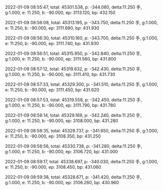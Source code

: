 2022-01-09 08:55:47, total: 45301.538, p: -344.080, delta:11.250 手, g:1.000, e: 11.250, b: -90.000, ep: 3113.120, bp: 432.150

2022-01-09 08:56:08, total: 45313.195, p: -343.750, delta:11.250 手, g:1.000, e: 11.250, b: -90.000, ep: 3111.690, bp: 431.930

2022-01-09 08:56:30, total: 45310.160, p: -343.700, delta:11.250 手, g:1.000, e: 11.250, b: -90.000, ep: 3111.740, bp: 431.930

2022-01-09 08:56:51, total: 45315.950, p: -342.840, delta:11.250 手, g:1.000, e: 11.250, b: -90.000, ep: 3111.560, bp: 431.800

2022-01-09 08:57:12, total: 45319.632, p: -342.430, delta:11.250 手, g:1.000, e: 11.250, b: -90.000, ep: 3111.410, bp: 431.730

2022-01-09 08:57:33, total: 45329.300, p: -341.510, delta:11.250 手, g:1.000, e: 11.250, b: -90.000, ep: 3111.450, bp: 431.620

2022-01-09 08:57:53, total: 45319.558, p: -342.450, delta:11.250 手, g:1.000, e: 11.250, b: -90.000, ep: 3111.790, bp: 431.780

2022-01-09 08:58:14, total: 45329.169, p: -342.240, delta:11.250 手, g:1.000, e: 11.250, b: -90.000, ep: 3108.000, bp: 431.280

2022-01-09 08:58:35, total: 45329.737, p: -341.650, delta:11.250 手, g:1.000, e: 11.250, b: -90.000, ep: 3108.350, bp: 431.250

2022-01-09 08:58:56, total: 45330.738, p: -341.280, delta:11.250 手, g:1.000, e: 11.250, b: -90.000, ep: 3106.720, bp: 431.000

2022-01-09 08:59:17, total: 45338.697, p: -340.030, delta:11.250 手, g:1.000, e: 11.250, b: -90.000, ep: 3108.450, bp: 431.060

2022-01-09 08:59:38, total: 45328.671, p: -341.420, delta:11.250 手, g:1.000, e: 11.250, b: -90.000, ep: 3106.260, bp: 430.960